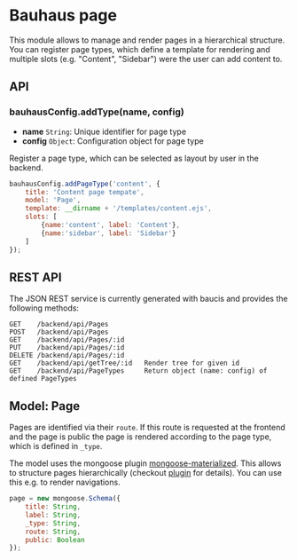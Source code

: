 # Bauhaus page

This module allows to manage and render pages in a hierarchical structure. You can register page types, which define a template for rendering and multiple slots (e.g. "Content", "Sidebar") were the user can add content to.

## API

### bauhausConfig.addType(name, config)

* **name** `String`: Unique identifier for page type
* **config** `Object`: Configuration object for page type

Register a page type, which can be selected as layout by user in the backend.

```javascript
bauhausConfig.addPageType('content', {
    title: 'Content page tempate',
    model: 'Page',
    template: __dirname + '/templates/content.ejs',
    slots: [
        {name:'content', label: 'Content'},
        {name:'sidebar', label: 'Sidebar'}
    ]
});
```

## REST API

The JSON REST service is currently generated with baucis and provides the following methods:

```
GET    /backend/api/Pages        
POST   /backend/api/Pages
GET    /backend/api/Pages/:id
PUT    /backend/api/Pages/:id
DELETE /backend/api/Pages/:id
GET    /backend/api/getTree/:id   Render tree for given id
GET    /backend/api/PageTypes     Return object (name: config) of defined PageTypes
```

## Model: Page

Pages are identified via their `route`. If this route is requested at the frontend and the page is public the page is rendered according to the page type, which is defined in `_type`.

The model uses the mongoose plugin [mongoose-materialized](https://github.com/janez89/mongoose-materialized). This allows to structure pages hierarchically (checkout [plugin](https://github.com/janez89/mongoose-materialized) for details). You can use this e.g. to render navigations. 

```javascript
page = new mongoose.Schema({
    title: String,
    label: String,
    _type: String,
    route: String,
    public: Boolean
});
```